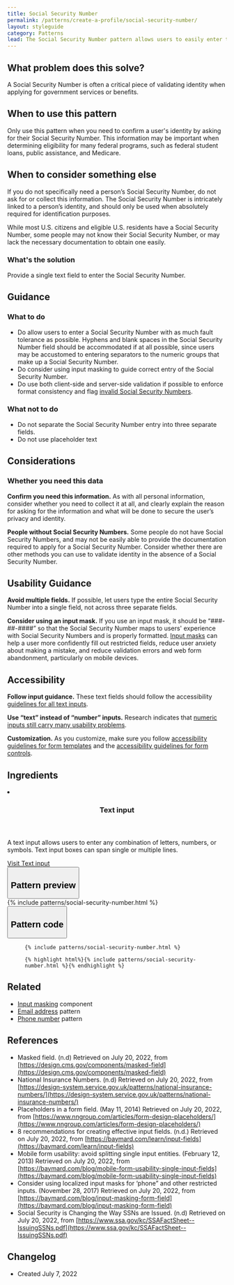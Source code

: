 ```yaml
---
title: Social Security Number
permalink: /patterns/create-a-profile/social-security-number/
layout: styleguide
category: Patterns
lead: The Social Security Number pattern allows users to easily enter their Social Security Number and ensures the Social Security Number is properly formatted.
---
```


## What problem does this solve?
A Social Security Number is often a critical piece of validating identity when applying for government services or benefits.

## When to use this pattern 
Only use this pattern when you need to confirm a user's identity by asking for their Social Security Number. This information may be important when determining eligibility for many federal programs, such as federal student loans, public assistance, and Medicare.

## When to consider something else
If you do not specifically need a person’s Social Security Number, do not ask for or collect this information. The Social Security Number is intricately linked to a person’s identity, and should only be used when absolutely required for identification purposes.

While most U.S. citizens and eligible U.S. residents have a Social Security Number, some people may not know their Social Security Number, or may lack the necessary documentation to obtain one easily. 

### What's the solution
Provide a single text field to enter the Social Security Number. 

## Guidance

<div class="grid-row grid-gap-3">
  <div class="tablet:grid-col-5">
    <div class="do-dont">
      <div class="do-dont__do">
      <h3 class="do-dont__heading">What to do</h3>
        <div class="do-dont__content">
          <ul>
            <li>Do allow users to enter a Social Security Number with as much fault tolerance as possible. Hyphens and blank spaces in the Social Security Number field should be accommodated if at all possible, since users may be accustomed to entering separators to the numeric groups that make up a Social Security Number.</li>
            <li>Do consider using input masking to guide correct entry of the Social Security Number.</li>
            <li>Do use both client-side and server-side validation if possible to enforce format consistency and flag <a href="https://www.ssa.gov/kc/SSAFactSheet--IssuingSSNs.pdf">invalid Social Security Numbers</a>.</li>
          </ul> 
        </div>
      </div>
    </div>
  </div>
  <div class="tablet:grid-col-5">
    <div class="do-dont__dont">
    <h3 class="do-dont__heading">What not to do</h3>
      <div class="do-dont__content">
          <ul>
            <li>Do not separate the Social Security Number entry into three separate fields.</li>
            <li>Do not use placeholder text</li>
          </ul>
      </div>
    </div>
  </div>
</div>

## Considerations
### Whether you need this data
<b>Confirm you need this information.</b> As with all personal information, consider whether you need to collect it at all, and clearly explain the reason for asking for the information and what will be done to secure the user’s privacy and identity. 

<b>People without Social Security Numbers.</b> Some people do not have Social Security Numbers, and may not be easily able to provide the documentation required to apply for a Social Security Number. Consider whether there are other methods you can use to validate identity in the absence of a Social Security Number.

## Usability Guidance
<b>Avoid multiple fields.</b> If possible, let users type the entire Social Security Number into a single field, not across three separate fields.

<b>Consider using an input mask.</b> If you use an input mask, it should be “###-##-####” so that the Social Security Number maps to users' experience with Social Security Numbers and is properly formatted. <a href="#">Input masks</a> can help a user more confidently fill out restricted fields, reduce user anxiety about making a mistake, and reduce validation errors and web form abandonment, particularly on mobile devices.

## Accessibility 
<b>Follow input guidance.</b> These text fields should follow the accessibility  <a href="https://designsystem.digital.gov/components/text-input/">guidelines for all text inputs</a>. 

<b>Use “text” instead of “number” inputs.</b> Research indicates that <a href="https://technology.blog.gov.uk/2020/02/24/why-the-gov-uk-design-system-team-changed-the-input-type-for-numbers/">numeric inputs still carry many usability problems</a>. 

<b>Customization.</b> As you customize, make sure you follow [accessibility guidelines for form templates](https://designsystem.digital.gov/templates/form-templates/) and the [accessibility guidelines for form controls](https://designsystem.digital.gov/components/form/).


## Ingredients

<div class="usa-card-group flex-row margin-top-2">
  <li
  class="usa-card site-component-card grid-col-4 tablet:grid-col-4 margin-bottom-2"
  role="region"
  aria-atomic="true"
  aria-label="Visit Toggle"
  data-meta="Visit Toggle">
    <div class="usa-card__container">
      <header class="usa-card__header">
        <h3 class="usa-card__heading font-lang-lg">Text input</h3>
      </header>
      <div class="usa-card__body font-lang-sm">
        <p>A text input allows users to enter any combination of letters, numbers, or symbols. Text input boxes can span single or multiple lines.</p>
        <a href="/components/text-input/">Visit Text input</a>
      </div>
    </div>
  </li>
</div>

<div class="usa-accordion usa-accordion--bordered site-accordion-code site-component-preview">
  <button class="usa-accordion__button" aria-controls="accordion-preview" aria-expanded="true"><h2 id="pattern-preview">Pattern preview</h2></button>
  <div id="accordion-preview" class="usa-accordion__content">
    {% include patterns/social-security-number.html %}
  </div>
</div>
<div class="usa-accordion usa-accordion--bordered site-accordion-code site-component-preview">
  <button class="usa-accordion__button" aria-controls="accordion-code" aria-expanded="false"><h2 id="pattern-code">Pattern code</h2></button>
  <div id="accordion-code" class="usa-accordion__content highlight-code">
    <div class="usa-sr-only">
      <figure class="highlight"><pre><code class="language-html" data-lang="html">{% include patterns/social-security-number.html %}</code></pre></figure>
    </div>
    <figure class="highlight"><pre><code class="language-html" data-lang="html">{% highlight html%}{% include patterns/social-security-number.html %}{% endhighlight %}</code></pre></figure>
  </div>
</div>

## Related

- <a href="#">Input masking</a> component
- <a href="#">Email address</a> pattern
- <a href="#">Phone number</a> pattern

## References
- Masked field. (n.d) Retrieved on July 20, 2022, from [https://design.cms.gov/components/masked-field](https://design.cms.gov/components/masked-field)
- National Insurance Numbers. (n.d) Retrieved on July 20, 2022, from [https://design-system.service.gov.uk/patterns/national-insurance-numbers/](https://design-system.service.gov.uk/patterns/national-insurance-numbers/)
- Placeholders in a form field. (May 11, 2014) Retrieved on July 20, 2022, from [https://www.nngroup.com/articles/form-design-placeholders/](https://www.nngroup.com/articles/form-design-placeholders/) 
- 8 recommendations for creating effective input fields. (n.d.) Retrieved on July 20, 2022, from [https://baymard.com/learn/input-fields](https://baymard.com/learn/input-fields)
- Mobile form usability: avoid splitting single input entities. (February 12, 2013) Retrieved on July 20, 2022, from [https://baymard.com/blog/mobile-form-usability-single-input-fields](https://baymard.com/blog/mobile-form-usability-single-input-fields)
- Consider using localized input masks for ‘phone” and other restricted inputs. (November 28, 2017) Retrieved on July 20, 2022, from [https://baymard.com/blog/input-masking-form-field](https://baymard.com/blog/input-masking-form-field)
- Social Security is Changing the Way SSNs are Issued. (n.d) Retrieved on July 20, 2022, from [https://www.ssa.gov/kc/SSAFactSheet--IssuingSSNs.pdf](https://www.ssa.gov/kc/SSAFactSheet--IssuingSSNs.pdf)


## Changelog
- Created July 7, 2022
